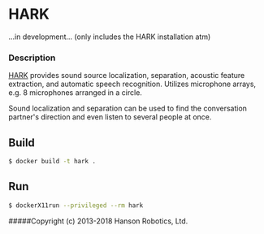 # HARK #

...in development... (only includes the HARK installation atm)

### Description ###

[HARK](http://hark.jp) provides sound source localization, separation, acoustic feature extraction, and automatic speech recognition. Utilizes microphone arrays, e.g. 8 microphones arranged in a circle.

Sound localization and separation can be used to find the conversation partner's direction and even listen to several people at once.

## Build ##

```bash
$ docker build -t hark .
```

## Run ##

```bash
$ dockerX11run --privileged --rm hark
```
#####Copyright (c) 2013-2018 Hanson Robotics, Ltd.
